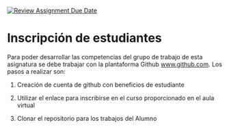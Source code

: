 [![Review Assignment Due Date](https://classroom.github.com/assets/deadline-readme-button-24ddc0f5d75046c5622901739e7c5dd533143b0c8e959d652212380cedb1ea36.svg)](https://classroom.github.com/a/7GFYeIEb)

# Inscripción de estudiantes


Para poder desarrollar las competencias del grupo de trabajo de esta asignatura se debe trabajar con la plantaforma  Github www.github.com. Los pasos a realizar son:

1. Creación de  cuenta de github con beneficios de estudiante 

2. Utilizar el enlace para inscribirse en el curso proporcionado en el aula virtual

3. Clonar el repositorio para los trabajos del Alumno


